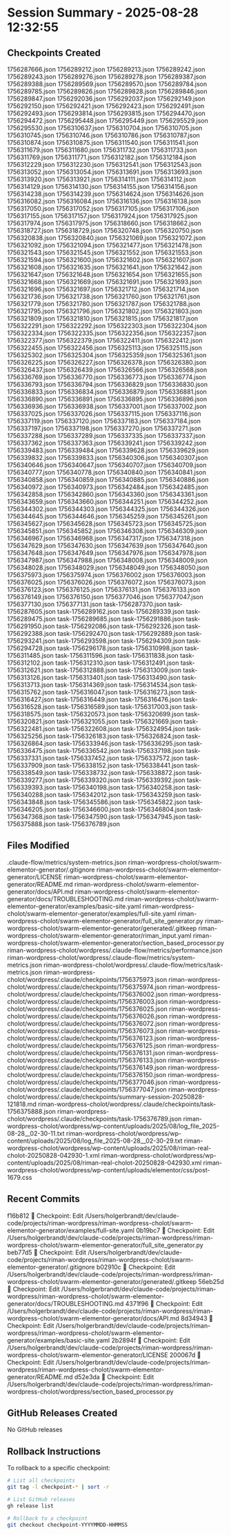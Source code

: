 # Session Summary - 2025-08-28 12:32:55

## Checkpoints Created
1756287666.json
1756289212.json
1756289213.json
1756289242.json
1756289243.json
1756289276.json
1756289278.json
1756289387.json
1756289388.json
1756289569.json
1756289570.json
1756289784.json
1756289785.json
1756289826.json
1756289828.json
1756289846.json
1756289847.json
1756292036.json
1756292037.json
1756292149.json
1756292150.json
1756292421.json
1756292423.json
1756292491.json
1756292493.json
1756293814.json
1756293815.json
1756294470.json
1756294472.json
1756295448.json
1756295449.json
1756295529.json
1756295530.json
1756310637.json
1756310704.json
1756310705.json
1756310745.json
1756310746.json
1756310786.json
1756310787.json
1756310874.json
1756310875.json
1756311540.json
1756311541.json
1756311679.json
1756311680.json
1756311732.json
1756311733.json
1756311769.json
1756311771.json
1756312182.json
1756312184.json
1756312229.json
1756312230.json
1756312541.json
1756312543.json
1756313052.json
1756313054.json
1756313691.json
1756313693.json
1756313920.json
1756313921.json
1756314111.json
1756314112.json
1756314129.json
1756314130.json
1756314155.json
1756314156.json
1756314238.json
1756314239.json
1756314624.json
1756314626.json
1756316082.json
1756316084.json
1756316136.json
1756316138.json
1756317050.json
1756317052.json
1756317105.json
1756317106.json
1756317155.json
1756317157.json
1756317924.json
1756317925.json
1756317974.json
1756317975.json
1756318660.json
1756318662.json
1756318727.json
1756318729.json
1756320748.json
1756320750.json
1756320838.json
1756320840.json
1756321069.json
1756321072.json
1756321092.json
1756321094.json
1756321477.json
1756321478.json
1756321543.json
1756321545.json
1756321552.json
1756321553.json
1756321594.json
1756321600.json
1756321602.json
1756321607.json
1756321608.json
1756321635.json
1756321641.json
1756321642.json
1756321647.json
1756321648.json
1756321654.json
1756321655.json
1756321668.json
1756321669.json
1756321691.json
1756321693.json
1756321696.json
1756321697.json
1756321712.json
1756321714.json
1756321736.json
1756321738.json
1756321760.json
1756321761.json
1756321779.json
1756321780.json
1756321787.json
1756321788.json
1756321795.json
1756321796.json
1756321802.json
1756321803.json
1756321809.json
1756321810.json
1756321815.json
1756321817.json
1756322291.json
1756322292.json
1756322303.json
1756322304.json
1756322334.json
1756322335.json
1756322356.json
1756322357.json
1756322377.json
1756322379.json
1756322411.json
1756322412.json
1756322455.json
1756322456.json
1756325113.json
1756325115.json
1756325302.json
1756325304.json
1756325359.json
1756325361.json
1756326225.json
1756326227.json
1756326378.json
1756326380.json
1756326437.json
1756326439.json
1756326566.json
1756326568.json
1756336769.json
1756336770.json
1756336773.json
1756336774.json
1756336793.json
1756336794.json
1756336829.json
1756336830.json
1756336833.json
1756336834.json
1756336879.json
1756336881.json
1756336890.json
1756336891.json
1756336895.json
1756336896.json
1756336936.json
1756336938.json
1756337001.json
1756337002.json
1756337025.json
1756337026.json
1756337115.json
1756337116.json
1756337119.json
1756337120.json
1756337183.json
1756337184.json
1756337197.json
1756337198.json
1756337270.json
1756337271.json
1756337288.json
1756337289.json
1756337335.json
1756337337.json
1756337362.json
1756337363.json
1756339241.json
1756339242.json
1756339483.json
1756339484.json
1756339628.json
1756339629.json
1756339832.json
1756339833.json
1756340306.json
1756340307.json
1756340646.json
1756340647.json
1756340707.json
1756340709.json
1756340777.json
1756340778.json
1756340840.json
1756340841.json
1756340858.json
1756340859.json
1756340885.json
1756340886.json
1756340972.json
1756340973.json
1756342484.json
1756342485.json
1756342858.json
1756342860.json
1756343360.json
1756343361.json
1756343659.json
1756343660.json
1756344251.json
1756344252.json
1756344302.json
1756344303.json
1756344325.json
1756344326.json
1756344645.json
1756344646.json
1756345259.json
1756345261.json
1756345627.json
1756345628.json
1756345723.json
1756345725.json
1756345851.json
1756345852.json
1756346308.json
1756346309.json
1756346967.json
1756346968.json
1756347317.json
1756347318.json
1756347629.json
1756347630.json
1756347639.json
1756347640.json
1756347648.json
1756347649.json
1756347976.json
1756347978.json
1756347987.json
1756347988.json
1756348008.json
1756348009.json
1756348028.json
1756348029.json
1756348049.json
1756348050.json
1756375973.json
1756375974.json
1756376002.json
1756376003.json
1756376025.json
1756376026.json
1756376072.json
1756376073.json
1756376123.json
1756376125.json
1756376131.json
1756376133.json
1756376149.json
1756376150.json
1756377046.json
1756377047.json
1756377130.json
1756377131.json
task-1756287370.json
task-1756287605.json
task-1756289162.json
task-1756289339.json
task-1756289475.json
task-1756289685.json
task-1756291886.json
task-1756291950.json
task-1756292086.json
task-1756292326.json
task-1756292388.json
task-1756292470.json
task-1756292889.json
task-1756293241.json
task-1756293598.json
task-1756294309.json
task-1756294728.json
task-1756296178.json
task-1756310998.json
task-1756311485.json
task-1756311596.json
task-1756311838.json
task-1756312102.json
task-1756312310.json
task-1756312491.json
task-1756312621.json
task-1756312888.json
task-1756313009.json
task-1756313126.json
task-1756313401.json
task-1756313490.json
task-1756313713.json
task-1756314369.json
task-1756314534.json
task-1756315762.json
task-1756316047.json
task-1756316273.json
task-1756316427.json
task-1756316449.json
task-1756316476.json
task-1756316528.json
task-1756316589.json
task-1756317003.json
task-1756318575.json
task-1756320573.json
task-1756320699.json
task-1756320821.json
task-1756321055.json
task-1756321669.json
task-1756322481.json
task-1756322608.json
task-1756324954.json
task-1756325256.json
task-1756326183.json
task-1756326824.json
task-1756326864.json
task-1756333946.json
task-1756336295.json
task-1756336475.json
task-1756336542.json
task-1756337198.json
task-1756337331.json
task-1756337452.json
task-1756337572.json
task-1756337909.json
task-1756338152.json
task-1756338441.json
task-1756338549.json
task-1756338732.json
task-1756338872.json
task-1756339277.json
task-1756339320.json
task-1756339392.json
task-1756339393.json
task-1756340198.json
task-1756340258.json
task-1756340288.json
task-1756342012.json
task-1756343259.json
task-1756343848.json
task-1756345586.json
task-1756345822.json
task-1756346205.json
task-1756346600.json
task-1756346804.json
task-1756347368.json
task-1756347590.json
task-1756347945.json
task-1756375888.json
task-1756376789.json

## Files Modified
.claude-flow/metrics/system-metrics.json
riman-wordpress-cholot/swarm-elementor-generator/.gitignore
riman-wordpress-cholot/swarm-elementor-generator/LICENSE
riman-wordpress-cholot/swarm-elementor-generator/README.md
riman-wordpress-cholot/swarm-elementor-generator/docs/API.md
riman-wordpress-cholot/swarm-elementor-generator/docs/TROUBLESHOOTING.md
riman-wordpress-cholot/swarm-elementor-generator/examples/basic-site.yaml
riman-wordpress-cholot/swarm-elementor-generator/examples/full-site.yaml
riman-wordpress-cholot/swarm-elementor-generator/full_site_generator.py
riman-wordpress-cholot/swarm-elementor-generator/generated/.gitkeep
riman-wordpress-cholot/swarm-elementor-generator/riman_input.yaml
riman-wordpress-cholot/swarm-elementor-generator/section_based_processor.py
riman-wordpress-cholot/wordpress/.claude-flow/metrics/performance.json
riman-wordpress-cholot/wordpress/.claude-flow/metrics/system-metrics.json
riman-wordpress-cholot/wordpress/.claude-flow/metrics/task-metrics.json
riman-wordpress-cholot/wordpress/.claude/checkpoints/1756375973.json
riman-wordpress-cholot/wordpress/.claude/checkpoints/1756375974.json
riman-wordpress-cholot/wordpress/.claude/checkpoints/1756376002.json
riman-wordpress-cholot/wordpress/.claude/checkpoints/1756376003.json
riman-wordpress-cholot/wordpress/.claude/checkpoints/1756376025.json
riman-wordpress-cholot/wordpress/.claude/checkpoints/1756376026.json
riman-wordpress-cholot/wordpress/.claude/checkpoints/1756376072.json
riman-wordpress-cholot/wordpress/.claude/checkpoints/1756376073.json
riman-wordpress-cholot/wordpress/.claude/checkpoints/1756376123.json
riman-wordpress-cholot/wordpress/.claude/checkpoints/1756376125.json
riman-wordpress-cholot/wordpress/.claude/checkpoints/1756376131.json
riman-wordpress-cholot/wordpress/.claude/checkpoints/1756376133.json
riman-wordpress-cholot/wordpress/.claude/checkpoints/1756376149.json
riman-wordpress-cholot/wordpress/.claude/checkpoints/1756376150.json
riman-wordpress-cholot/wordpress/.claude/checkpoints/1756377046.json
riman-wordpress-cholot/wordpress/.claude/checkpoints/1756377047.json
riman-wordpress-cholot/wordpress/.claude/checkpoints/summary-session-20250828-121818.md
riman-wordpress-cholot/wordpress/.claude/checkpoints/task-1756375888.json
riman-wordpress-cholot/wordpress/.claude/checkpoints/task-1756376789.json
riman-wordpress-cholot/wordpress/wp-content/uploads/2025/08/log_file_2025-08-28__02-30-11.txt
riman-wordpress-cholot/wordpress/wp-content/uploads/2025/08/log_file_2025-08-28__02-30-29.txt
riman-wordpress-cholot/wordpress/wp-content/uploads/2025/08/riman-real-cholot-20250828-042930-1.xml
riman-wordpress-cholot/wordpress/wp-content/uploads/2025/08/riman-real-cholot-20250828-042930.xml
riman-wordpress-cholot/wordpress/wp-content/uploads/elementor/css/post-1679.css

## Recent Commits
f16b812 🔖 Checkpoint: Edit /Users/holgerbrandt/dev/claude-code/projects/riman-wordpress/riman-wordpress-cholot/swarm-elementor-generator/examples/full-site.yaml
0b19bc7 🔖 Checkpoint: Edit /Users/holgerbrandt/dev/claude-code/projects/riman-wordpress/riman-wordpress-cholot/swarm-elementor-generator/full_site_generator.py
beb77d5 🔖 Checkpoint: Edit /Users/holgerbrandt/dev/claude-code/projects/riman-wordpress/riman-wordpress-cholot/swarm-elementor-generator/.gitignore
b02910c 🔖 Checkpoint: Edit /Users/holgerbrandt/dev/claude-code/projects/riman-wordpress/riman-wordpress-cholot/swarm-elementor-generator/generated/.gitkeep
56eb25d 🔖 Checkpoint: Edit /Users/holgerbrandt/dev/claude-code/projects/riman-wordpress/riman-wordpress-cholot/swarm-elementor-generator/docs/TROUBLESHOOTING.md
4371f96 🔖 Checkpoint: Edit /Users/holgerbrandt/dev/claude-code/projects/riman-wordpress/riman-wordpress-cholot/swarm-elementor-generator/docs/API.md
8d34943 🔖 Checkpoint: Edit /Users/holgerbrandt/dev/claude-code/projects/riman-wordpress/riman-wordpress-cholot/swarm-elementor-generator/examples/basic-site.yaml
2b2894f 🔖 Checkpoint: Edit /Users/holgerbrandt/dev/claude-code/projects/riman-wordpress/riman-wordpress-cholot/swarm-elementor-generator/LICENSE
200067d 🔖 Checkpoint: Edit /Users/holgerbrandt/dev/claude-code/projects/riman-wordpress/riman-wordpress-cholot/swarm-elementor-generator/README.md
d52e3da 🔖 Checkpoint: Edit /Users/holgerbrandt/dev/claude-code/projects/riman-wordpress/riman-wordpress-cholot/wordpress/section_based_processor.py

## GitHub Releases Created
No GitHub releases

## Rollback Instructions
To rollback to a specific checkpoint:
```bash
# List all checkpoints
git tag -l checkpoint-* | sort -r

# List GitHub releases
gh release list

# Rollback to a checkpoint
git checkout checkpoint-YYYYMMDD-HHMMSS
```
